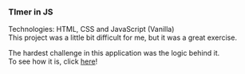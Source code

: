 ### TImer in JS

Technologies: HTML, CSS and JavaScript (Vanilla)\
This project was a little bit difficult for me, but it was a great exercise.

The hardest challenge in this application was the logic behind it.\
To see how it is, click [here](https://gitribas-timer.netlify.app/)!